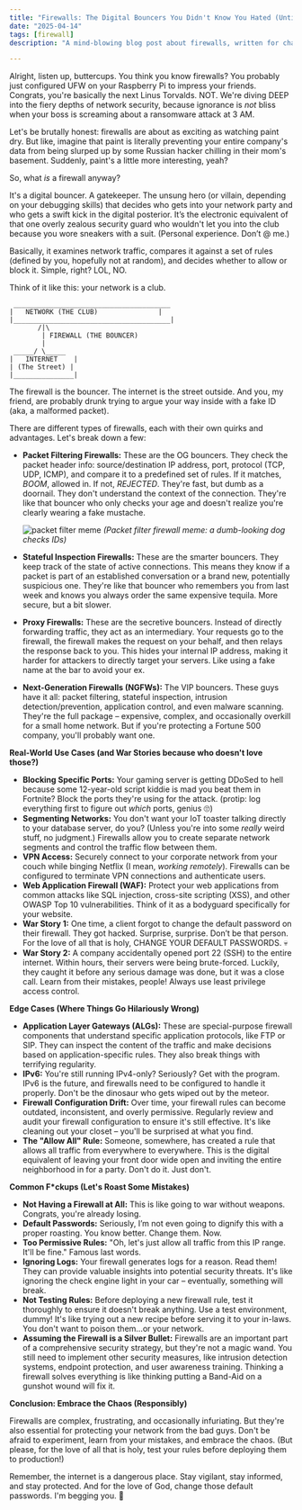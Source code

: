 ```yaml
---
title: "Firewalls: The Digital Bouncers You Didn't Know You Hated (Until Now)"
date: "2025-04-14"
tags: [firewall]
description: "A mind-blowing blog post about firewalls, written for chaotic Gen Z engineers."

---
```


Alright, listen up, buttercups. You think you know firewalls? You probably just configured UFW on your Raspberry Pi to impress your friends. Congrats, you're basically the next Linus Torvalds. NOT. We're diving DEEP into the fiery depths of network security, because ignorance is *not* bliss when your boss is screaming about a ransomware attack at 3 AM.

Let's be brutally honest: firewalls are about as exciting as watching paint dry. But like, imagine that paint is literally preventing your entire company's data from being slurped up by some Russian hacker chilling in their mom's basement. Suddenly, paint's a little more interesting, yeah?

So, what *is* a firewall anyway?

It's a digital bouncer. A gatekeeper. The unsung hero (or villain, depending on your debugging skills) that decides who gets into your network party and who gets a swift kick in the digital posterior. It’s the electronic equivalent of that one overly zealous security guard who wouldn't let you into the club because you wore sneakers with a suit. (Personal experience. Don’t @ me.)

Basically, it examines network traffic, compares it against a set of rules (defined by you, hopefully not at random), and decides whether to allow or block it. Simple, right? LOL, NO.

Think of it like this: your network is a club.

```ascii
 _______________________________________
|   NETWORK (THE CLUB)               |
|_______________________________________|
       /|\
        | FIREWALL (THE BOUNCER)
        |
 _____/ \_____
|   INTERNET    |
| (The Street) |
|_______________|
```

The firewall is the bouncer. The internet is the street outside. And you, my friend, are probably drunk trying to argue your way inside with a fake ID (aka, a malformed packet).

There are different types of firewalls, each with their own quirks and advantages. Let's break down a few:

*   **Packet Filtering Firewalls:** These are the OG bouncers. They check the packet header info: source/destination IP address, port, protocol (TCP, UDP, ICMP), and compare it to a predefined set of rules. If it matches, *BOOM*, allowed in. If not, *REJECTED*. They're fast, but dumb as a doornail. They don't understand the context of the connection. They're like that bouncer who only checks your age and doesn't realize you're clearly wearing a fake mustache.

    ![packet filter meme](https://i.imgflip.com/357x15.jpg)
    *(Packet filter firewall meme: a dumb-looking dog checks IDs)*

*   **Stateful Inspection Firewalls:** These are the smarter bouncers. They keep track of the state of active connections. This means they know if a packet is part of an established conversation or a brand new, potentially suspicious one. They're like that bouncer who remembers you from last week and knows you always order the same expensive tequila. More secure, but a bit slower.

*   **Proxy Firewalls:** These are the secretive bouncers. Instead of directly forwarding traffic, they act as an intermediary. Your requests go to the firewall, the firewall makes the request on your behalf, and then relays the response back to you. This hides your internal IP address, making it harder for attackers to directly target your servers. Like using a fake name at the bar to avoid your ex.

*   **Next-Generation Firewalls (NGFWs):** The VIP bouncers. These guys have it all: packet filtering, stateful inspection, intrusion detection/prevention, application control, and even malware scanning. They're the full package – expensive, complex, and occasionally overkill for a small home network. But if you're protecting a Fortune 500 company, you'll probably want one.

**Real-World Use Cases (and War Stories because who doesn't love those?)**

*   **Blocking Specific Ports:** Your gaming server is getting DDoSed to hell because some 12-year-old script kiddie is mad you beat them in Fortnite? Block the ports they're using for the attack. (protip: log everything first to figure out *which* ports, genius 🙄)
*   **Segmenting Networks:** You don't want your IoT toaster talking directly to your database server, do you? (Unless you're into some *really* weird stuff, no judgment.) Firewalls allow you to create separate network segments and control the traffic flow between them.
*   **VPN Access:** Securely connect to your corporate network from your couch while binging Netflix (I mean, *working remotely*). Firewalls can be configured to terminate VPN connections and authenticate users.
*   **Web Application Firewall (WAF):** Protect your web applications from common attacks like SQL injection, cross-site scripting (XSS), and other OWASP Top 10 vulnerabilities. Think of it as a bodyguard specifically for your website.
*   **War Story 1:** One time, a client forgot to change the default password on their firewall. They got hacked. Surprise, surprise. Don’t be that person. For the love of all that is holy, CHANGE YOUR DEFAULT PASSWORDS. 💀
*   **War Story 2:** A company accidentally opened port 22 (SSH) to the entire internet. Within hours, their servers were being brute-forced. Luckily, they caught it before any serious damage was done, but it was a close call. Learn from their mistakes, people! Always use least privilege access control.

**Edge Cases (Where Things Go Hilariously Wrong)**

*   **Application Layer Gateways (ALGs):** These are special-purpose firewall components that understand specific application protocols, like FTP or SIP. They can inspect the content of the traffic and make decisions based on application-specific rules. They also break things with terrifying regularity.
*   **IPv6:** You're still running IPv4-only? Seriously? Get with the program. IPv6 is the future, and firewalls need to be configured to handle it properly. Don't be the dinosaur who gets wiped out by the meteor.
*   **Firewall Configuration Drift:** Over time, your firewall rules can become outdated, inconsistent, and overly permissive. Regularly review and audit your firewall configuration to ensure it's still effective. It's like cleaning out your closet – you'll be surprised at what you find.
*    **The "Allow All" Rule:** Someone, somewhere, has created a rule that allows all traffic from everywhere to everywhere. This is the digital equivalent of leaving your front door wide open and inviting the entire neighborhood in for a party. Don't do it. Just don't.

**Common F\*ckups (Let's Roast Some Mistakes)**

*   **Not Having a Firewall at All:** This is like going to war without weapons. Congrats, you're already losing.
*   **Default Passwords:** Seriously, I’m not even going to dignify this with a proper roasting. You know better. Change them. Now.
*   **Too Permissive Rules:** "Oh, let's just allow all traffic from this IP range. It'll be fine." Famous last words.
*   **Ignoring Logs:** Your firewall generates logs for a reason. Read them! They can provide valuable insights into potential security threats. It's like ignoring the check engine light in your car – eventually, something will break.
*   **Not Testing Rules:** Before deploying a new firewall rule, test it thoroughly to ensure it doesn't break anything. Use a test environment, dummy! It's like trying out a new recipe before serving it to your in-laws. You don't want to poison them…or your network.
*   **Assuming the Firewall is a Silver Bullet:** Firewalls are an important part of a comprehensive security strategy, but they're not a magic wand. You still need to implement other security measures, like intrusion detection systems, endpoint protection, and user awareness training. Thinking a firewall solves everything is like thinking putting a Band-Aid on a gunshot wound will fix it.

**Conclusion: Embrace the Chaos (Responsibly)**

Firewalls are complex, frustrating, and occasionally infuriating. But they're also essential for protecting your network from the bad guys. Don't be afraid to experiment, learn from your mistakes, and embrace the chaos. (But please, for the love of all that is holy, test your rules before deploying them to production!)

Remember, the internet is a dangerous place. Stay vigilant, stay informed, and stay protected. And for the love of God, change those default passwords. I'm begging you. 🙏
